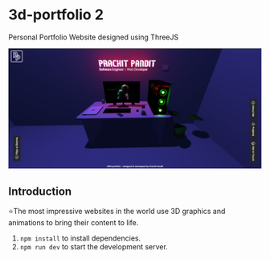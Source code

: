 # 3d-portfolio 2

Personal Portfolio Website designed using ThreeJS

<p align="center">
<img src="preview.png"/></p>

## Introduction

⭐The most impressive websites in the world use 3D graphics and animations to bring their content to life.

1. `npm install` to install dependencies.
2. `npm run dev` to start the development server.
